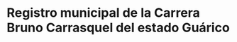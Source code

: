<h1>Registro municipal de la Carrera Bruno Carrasquel del estado Guárico</h1>
<img src="resources/logos/carrera4k.jpg" alt="">
